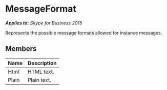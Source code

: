 
# MessageFormat 


 _**Applies to:** Skype for Business 2015_

Represents the possible message formats allowed for instance messages.


## Members





|**Name**|**Description**|
|:-----|:-----|
|Html|HTML text.|
|Plain|Plain text.|
